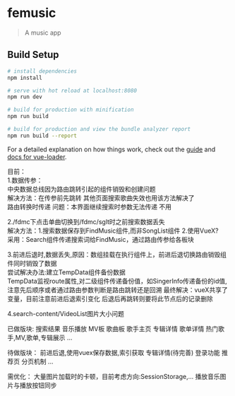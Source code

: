 # femusic

> A music app

## Build Setup

``` bash
# install dependencies
npm install

# serve with hot reload at localhost:8080
npm run dev

# build for production with minification
npm run build

# build for production and view the bundle analyzer report
npm run build --report
```

For a detailed explanation on how things work, check out the [guide](http://vuejs-templates.github.io/webpack/) and [docs for vue-loader](http://vuejs.github.io/vue-loader).


目前：  
1.数据传参：  
中央数据总线因为路由跳转引起的组件销毁和创建问题  
解决方法：在传参前先跳转 其他页面搜索歌曲失效也用该方法解决了  
路由转换时传递 问题：本界面继续搜索时参数无法传递 不用

2./fdmc下点击单曲切换到/fdmc/sglt时之前搜索数据丢失  
解决方法：1.搜索数据保存到FindMusic组件,而非SongList组件  2.使用VueX?  
 采用：Search组件传递搜索词给FindMusic，通过路由传参给各板块  

3.前进后退时,数据丢失,原因：数组挂载在执行组件上，前进后退切换路由销毁组件同时销毁了数据  
尝试解决办法:建立TempData组件备份数据  
TempData监视route属性,对二级组件传递备份值，如SingerInfo传递备份的id值,  
注意先后顺序或者通过路由参数判断是路由跳转还是回溯
最终解决：vueX共享了变量，目前注意前进后退索引变化
后退后再跳转则要将此节点后的记录删除

4.search-content/VideoList图片大小问题

已做版块:
搜索结果
音乐播放
MV板
歌曲板
歌手主页
专辑详情
歌单详情
热门歌手,MV,歌单,专辑展示
...

待做版块：
前进后退,使用vuex保存数据,索引获取
专辑详情(待完善)
登录功能
推荐页
分页机制
...

需优化：
大量图片加载时的卡顿，目前考虑方向:SessionStorage,...
播放音乐图片与播放按钮同步 